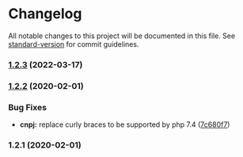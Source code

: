 # Changelog

All notable changes to this project will be documented in this file. See [standard-version](https://github.com/conventional-changelog/standard-version) for commit guidelines.

### [1.2.3](https://github.com/bissolli/validador-cpf-cnpj/compare/v1.2.2...v1.2.3) (2022-03-17)

### [1.2.2](https://github.com/bissolli/validador-cpf-cnpj/compare/v1.2.1...v1.2.2) (2020-02-01)


### Bug Fixes

* **cnpj:** replace curly braces to be supported by php 7.4 ([7c680f7](https://github.com/bissolli/validador-cpf-cnpj/commit/7c680f765de6d006bbe2fcf3f2787ecf89c53f77))

### 1.2.1 (2020-02-01)
